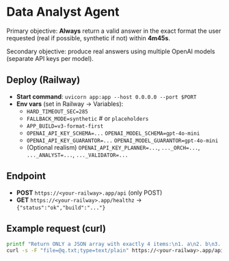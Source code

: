 # Data Analyst Agent

Primary objective: **Always** return a valid answer in the exact format the user requested (real if possible, synthetic if not) within **4m45s**.

Secondary objective: produce real answers using multiple OpenAI models (separate API keys per model).

## Deploy (Railway)

- **Start command**: `uvicorn app:app --host 0.0.0.0 --port $PORT`
- **Env vars** (set in Railway → Variables):
  - `HARD_TIMEOUT_SEC=285`
  - `FALLBACK_MODE=synthetic`  # or `placeholders`
  - `APP_BUILD=v3-format-first`
  - `OPENAI_API_KEY_SCHEMA=...` `OPENAI_MODEL_SCHEMA=gpt-4o-mini`
  - `OPENAI_API_KEY_GUARANTOR=...` `OPENAI_MODEL_GUARANTOR=gpt-4o-mini`
  - (Optional realism) `OPENAI_API_KEY_PLANNER=...`, `..._ORCH=...`, `..._ANALYST=...`, `..._VALIDATOR=...`

## Endpoint

- **POST** `https://<your-railway>.app/api` (only POST)
- **GET** `https://<your-railway>.app/healthz` → `{"status":"ok","build":"..."}`

## Example request (curl)

```bash
printf "Return ONLY a JSON array with exactly 4 items:\n1. a\n2. b\n3. c\n4. d\n" > q.txt
curl -s -F "file=@q.txt;type=text/plain" https://<your-railway>.app/api
